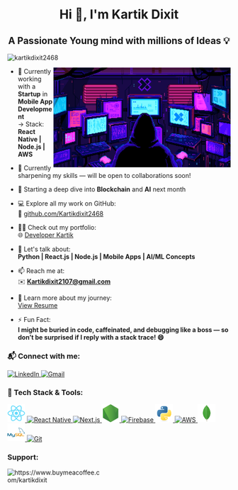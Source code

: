 <h1 align="center">Hi 👋, I'm Kartik Dixit</h1>
<h2 align="center">A Passionate Young mind with millions of Ideas 💡</h2>

<p align="left"> <img src="https://komarev.com/ghpvc/?username=kartikdixit2468&label=Profile%20views&color=0e75b6&style=flat" alt="kartikdixit2468" width="150px"/> </p>


<img src="https://github.com/Kartikdixit2468/Kartikdixit2468/blob/main/programmer_1.gif?raw=true" alt="kartikdixit" align="right" width="400px" />
<div></div>


- 🚀 Currently working with a **Startup** in **Mobile App Development**  
  → Stack: **React Native | Node.js | AWS**

- 🤝 Currently sharpening my skills — will be open to collaborations soon!

- 🌱 Starting a deep dive into **Blockchain** and **AI** next month


- 💻 Explore all my work on GitHub:  
  🔗 [github.com/Kartikdixit2468](https://github.com/Kartikdixit2468/)

- 🧑‍🎨 Check out my portfolio:  
  🌐 [Developer Kartik](https://kartikdixit.vercel.app/)

- 💬 Let's talk about:  
  **Python | React.js | Node.js | Mobile Apps | AI/ML Concepts**

- 📫 Reach me at:  
  ✉️ **Kartikdixit2107@gmail.com**

- 📄 Learn more about my journey:  
  [View Resume](https://drive.google.com/file/d/19X42aVLFpZ8tCKukpA3h_m_r1V0CXauQ/view?usp=drive_link)

- ⚡ Fun Fact:  
  **I might be buried in code, caffeinated, and debugging like a boss — so don’t be surprised if I reply with a stack trace! 😄**

<h3 align="left">📬 Connect with me:</h3>
<p align="left">
  <a href="https://linkedin.com/in/kartik-dixit-650b60260" target="_blank" rel="noreferrer">
    <img src="https://cdn.jsdelivr.net/gh/devicons/devicon/icons/linkedin/linkedin-original.svg" alt="LinkedIn" width="40" height="40"/>
  </a>
  <a href="mailto:Kartikdixit2107@gmail.com" target="_blank" rel="noreferrer">
    <img src="https://upload.wikimedia.org/wikipedia/commons/4/4e/Gmail_Icon.png" alt="Gmail" width="40" height="40"/>
  </a>
</p>

<h3 align="left">🚀 Tech Stack & Tools:</h3>
<p align="left">
  <a href="https://reactjs.org/" target="_blank" rel="noreferrer">
    <img src="https://raw.githubusercontent.com/devicons/devicon/master/icons/react/react-original.svg" alt="ReactJS" width="40" height="40"/>
  </a>
  <a href="https://reactnative.dev/" target="_blank" rel="noreferrer">
    <img src="https://reactnative.dev/img/header_logo.svg" alt="React Native" width="40" height="40"/>
  </a>
  <a href="https://nextjs.org/" target="_blank" rel="noreferrer">
    <img src="https://cdn.jsdelivr.net/gh/devicons/devicon/icons/nextjs/nextjs-original.svg" alt="Next.js" width="40" height="40"/>
  </a>
  <a href="https://nodejs.org/" target="_blank" rel="noreferrer">
    <img src="https://raw.githubusercontent.com/devicons/devicon/master/icons/nodejs/nodejs-original.svg" alt="Node.js" width="40" height="40"/>
  </a>
  <a href="https://firebase.google.com/" target="_blank" rel="noreferrer">
    <img src="https://www.vectorlogo.zone/logos/firebase/firebase-icon.svg" alt="Firebase" width="40" height="40"/>
  </a>
  <a href="https://www.python.org/" target="_blank" rel="noreferrer">
    <img src="https://raw.githubusercontent.com/devicons/devicon/master/icons/python/python-original.svg" alt="Python" width="40" height="40"/>
  </a>
  <a href="https://aws.amazon.com/" target="_blank" rel="noreferrer">
    <img src="https://cdn.jsdelivr.net/gh/devicons/devicon/icons/amazonwebservices/amazonwebservices-original.svg" alt="AWS" width="40" height="40"/>
  </a>
  <a href="https://www.mongodb.com/" target="_blank" rel="noreferrer">
    <img src="https://raw.githubusercontent.com/devicons/devicon/master/icons/mongodb/mongodb-original.svg" alt="MongoDB" width="40" height="40"/>
  </a>
  <a href="https://www.mysql.com/" target="_blank" rel="noreferrer">
    <img src="https://raw.githubusercontent.com/devicons/devicon/master/icons/mysql/mysql-original-wordmark.svg" alt="MySQL" width="40" height="40"/>
  </a>
  <a href="https://git-scm.com/" target="_blank" rel="noreferrer">
    <img src="https://www.vectorlogo.zone/logos/git-scm/git-scm-icon.svg" alt="Git" width="40" height="40"/>
  </a>
</p>

<h3 align="left">Support:</h3>
<p><a href="https://www.buymeacoffee.com/https://www.buymeacoffee.com/kartikdixit"> <img align="left" src="https://cdn.buymeacoffee.com/buttons/v2/default-yellow.png" height="50" width="210" alt="https://www.buymeacoffee.com/kartikdixit" /></a></p><br><be>

<!-- 
<p>&nbsp;
<img align="center" src="https://github-readme-stats.vercel.app/api?username=kartikdixit2468&show_icons=true&locale=en" alt="kartikdixit2468" /></p> 
-->
<!--
**Kartikdixit2468/Kartikdixit2468** is a ✨ _special_ ✨ repository because its README.md (this file) appears on your GitHub profile.

Here are some ideas to get you started:

- 🔭 I’m currently working on ...
- 🌱 I’m currently learning ...
- 👯 I’m looking to collaborate on ...
- 🤔 I’m looking for help with ...
- 💬 Ask me about ...
- 📫 How to reach me: ...
- 😄 Pronouns: ...
- ⚡ Fun fact: ...
-->





